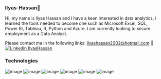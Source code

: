 ### Ilyas-Hassan👋
Hi, my name is Ilyas Hassan and I have a keen interested in data analytics, I learned the tools needed to become one such as Microsoft Excel, SQL, Power Bi, Tableau, R, Python and Azure. I am currently looking to secure employment as a Data Analyst.

Please contact me in the following links: ilyashassan2002@hotmail.com || [![Linkedin](https://i.stack.imgur.com/gVE0j.png) IlyasHassan](https://www.linkedin.com/in/ilyashassan2002/)
&nbsp;

### Technologies

![image](https://github.com/IlyasHassan1/IlyasHassan1/assets/156099554/15aab6ce-9bd1-47cf-b42f-392c4a68ebd8) ![image](https://github.com/IlyasHassan1/IlyasHassan1/assets/156099554/918f9a61-bfc2-45f4-a3ff-f1589d1b46eb) ![image](https://github.com/IlyasHassan1/IlyasHassan1/assets/156099554/f37a3db7-2516-461d-b725-530a85a7c965) ![image](https://github.com/IlyasHassan1/IlyasHassan1/assets/156099554/9d13413c-b271-40d5-80c4-b2647acc2841) ![image](https://github.com/IlyasHassan1/IlyasHassan1/assets/156099554/93bc3524-28aa-4321-a3c3-cf74602ce0c8) ![image](https://github.com/IlyasHassan1/IlyasHassan1/assets/156099554/b8d9a018-cc6e-4a7e-9a29-4d935812ec71) 










